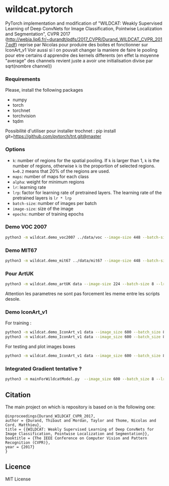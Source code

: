 # wildcat.pytorch
PyTorch implementation and modification of "WILDCAT: Weakly Supervised Learning of Deep ConvNets for Image Classification, Pointwise Localization and Segmentation", CVPR 2017 (http://webia.lip6.fr/~durandt/pdfs/2017_CVPR/Durand_WILDCAT_CVPR_2017.pdf) reprise par Nicolas pour produire des boites et fonctionner sur IconArt_v1
Voir aussi si l on pouvait changer la maniere de faire le pooling pour etre certains d apprendre des kernels differents (en effet la moyenne "average" des channels revient juste a avoir une initialisation divise par sqrt(nombre channel))

### Requirements
Please, install the following packages
- numpy
- torch
- torchnet
- torchvision
- tqdm

Possibilité d'utiliser pour installer trochnet : pip install git+https://github.com/pytorch/tnt.git@master

### Options

- `k`: number of regions for the spatial pooling. If `k` is larger than 1, `k` is the number of regions, otherwise `k` is the proportion of selected regions. `k=0.2` means that 20% of the regions are used.  
- `maps`: number of maps for each class
- `alpha`: weight for minimum regions
- `lr`: learning rate
- `lrp`: factor for learning rate of pretrained layers. The learning rate of the pretrained layers is `lr * lrp`
- `batch-size`: number of images per batch
- `image-size`: size of the image
- `epochs`: number of training epochs

### Demo VOC 2007
```sh
python3 -m wildcat.demo_voc2007 ../data/voc --image-size 448 --batch-size 16 --lrp 0.1 --lr 0.01 --epochs 20 --k 0.2 --maps 8 --alpha 0.7
```

### Demo MIT67
```sh
python3 -m wildcat.demo_mit67 ../data/mit67 --image-size 448 --batch-size 16 --lrp 0.1 --lr 0.001 --epochs 20 --k 0.4 --maps 8
```

### Pour ArtUK 
```sh
python3 -m wildcat.demo_artUK data --image-size 224 --batch-size 8 --lrp 0.1 --lr 0.01 --epochs 20 --k 3 --maps 4 --alpha 0.7
```

Attention les parametres ne sont pas forcement les meme entre les scripts desole.
### Demo IconArt_v1
For training :
```sh
python3 -m wildcat.demo_IconArt_v1 data --image_size 600 --batch_size 8 --lrp 0.1 --lr 0.01 --epochs 20 --k 0.2 --maps 4 --alpha 0.7
python3 -m wildcat.demo_IconArt_v1 data --image_size 600 --batch_size 8 --lrp 0.1 --lr 0.01 --epochs 20 --k 25 --maps 8 --alpha 0.7
```

For testing and plot images boxes
```sh
python3 -m wildcat.demo_IconArt_v1 data --image_size 600 --batch_size 8 --lrp 0.1 --lr 0.01 --epochs 20 --k 0.2 --maps 4 --alpha 0.7 --test --plot
```

### Integrated Gradient tentative ? 
```sh
python3 -m mainForWildcatModel.py  --image_size 600 --batch_size 8 --lrp 0.1 --lr 0.01 --epochs 20 --k 25 --maps 8 --alpha 0.7
```

## Citation

The main project on which is repository is based on is the following one:

```
@inproceedings{Durand_WILDCAT_CVPR_2017,
author = {Durand, Thibaut and Mordan, Taylor and Thome, Nicolas and Cord, Matthieu},
title = {{WILDCAT: Weakly Supervised Learning of Deep ConvNets for Image Classification, Pointwise Localization and Segmentation}},
booktitle = {The IEEE Conference on Computer Vision and Pattern Recognition (CVPR)},
year = {2017}
}
```

## Licence

MIT License
